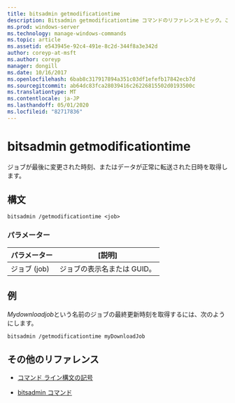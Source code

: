 ```yaml
---
title: bitsadmin getmodificationtime
description: Bitsadmin getmodificationtime コマンドのリファレンストピック。このコマンドは、ジョブが最後に変更された時刻、またはデータが正常に転送された日時を取得します。
ms.prod: windows-server
ms.technology: manage-windows-commands
ms.topic: article
ms.assetid: e543945e-92c4-491e-8c2d-344f8a3e342d
author: coreyp-at-msft
ms.author: coreyp
manager: dongill
ms.date: 10/16/2017
ms.openlocfilehash: 6bab8c317917894a351c03df1efefb17842ecb7d
ms.sourcegitcommit: ab64dc83fca28039416c26226815502d0193500c
ms.translationtype: MT
ms.contentlocale: ja-JP
ms.lasthandoff: 05/01/2020
ms.locfileid: "82717836"
---
```

# <a name="bitsadmin-getmodificationtime"></a>bitsadmin getmodificationtime

ジョブが最後に変更された時刻、またはデータが正常に転送された日時を取得します。

## <a name="syntax"></a>構文

```
bitsadmin /getmodificationtime <job>
```

### <a name="parameters"></a>パラメーター

| パラメーター | [説明] |
| -------------- | -------------- |
| ジョブ (job) | ジョブの表示名または GUID。 |

## <a name="examples"></a>例

*Mydownloadjob*という名前のジョブの最終更新時刻を取得するには、次のようにします。

```
bitsadmin /getmodificationtime myDownloadJob
```

## <a name="additional-references"></a>その他のリファレンス

- [コマンド ライン構文の記号](command-line-syntax-key.md)

- [bitsadmin コマンド](bitsadmin.md)
